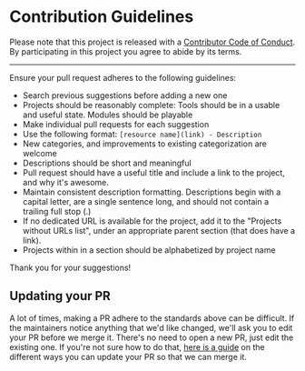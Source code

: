 # Contribution Guidelines

Please note that this project is released with a
[Contributor Code of Conduct](code-of-conduct.md). By participating in this
project you agree to abide by its terms.

---

Ensure your pull request adheres to the following guidelines:

* Search previous suggestions before adding a new one
* Projects should be reasonably complete: Tools should be in a usable and useful state. Modules should be playable
* Make individual pull requests for each suggestion
* Use the following format: `[resource name](link) - Description`
* New categories, and improvements to existing categorization are welcome
* Descriptions should be short and meaningful
* Pull request should have a useful title and include a link to the project, and why it's awesome.
* Maintain consistent description formatting. Descriptions begin with a capital letter, are a single sentence long, and
  should not contain a trailing full stop (.)
* If no dedicated URL is available for the project, add it to the "Projects without URLs list", under an appropriate
parent section (that does have a link).
* Projects within in a section should be alphabetized by project name

Thank you for your suggestions!

## Updating your PR

A lot of times, making a PR adhere to the standards above can be difficult.
If the maintainers notice anything that we'd like changed, we'll ask you to
edit your PR before we merge it. There's no need to open a new PR, just edit
the existing one. If you're not sure how to do that,
[here is a guide](https://github.com/RichardLitt/knowledge/blob/master/github/amending-a-commit-guide.md)
on the different ways you can update your PR so that we can merge it.

